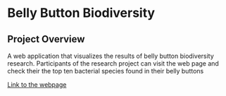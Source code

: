 # **Belly Button Biodiversity**

## **Project Overview**
A web application that visualizes the results of belly button biodiversity
research. Participants of the research project can visit the web page and check
their the top ten bacterial species found in their belly buttons

[Link to the webpage](https://fkerimov.github.io/Belly_button_biodiversity/)
